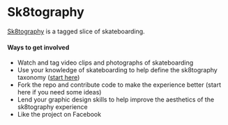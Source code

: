 Sk8tography
===========

[Sk8tography](http://sk8tography.com/ "Sk8tography") is a tagged slice of skateboarding.





#### Ways to get involved

* Watch and tag video clips and photographs of skateboarding
* Use your knowledge of skateboarding to help define the sk8tography taxonomy ([start here](https://github.com/CodeStrumpet/sk8tography/issues?labels=Skateboarding+Taxonomy&page=1&state=open "skateboarding taxonomy issues"))
* Fork the repo and contribute code to make the experience better (start here if you need some ideas)
* Lend your graphic design skills to help improve the aesthetics of the sk8tography experience
* Like the project on Facebook

